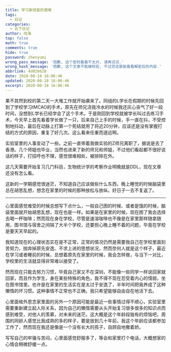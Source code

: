 ```yaml
---
title: 学习新技能的艰难
tags:
  - 日记
categories:
  - 云下日记
author: 向海
top: false
math: true
comments: true
hide: true
password: zhenyumi
wrong_pass_message: '抱歉, 这个密码看着不太对, 请再试试.'
wrong_hash_message: '抱歉, 这个文章不能被校验, 不过您还是能看看解密后的内容.'
abbrlink: 4d026628
date: 2020-08-18 16:06:46
updated: 2020-08-18 16:06:46
excerpt: 2020-08-18 16:06:46
---
```


果不其然到校的第二天一大堆工作就开始袭来了。同组的L学长在假期的时候先回到了学校学习tMCAO的手术，原先在师兄浇我冷水的时候我还灰心丧气了好一段时间，没想到L学长已经学会了这个手术。于是刚回到学校就被学长叫过去练习手术，今天早上首先看着学长做了一只，后来自己上手的时候，手一直在抖，不受控制地抖动，最后在动脉上打第一个死结就用了将近20分钟，应该还是没有掌握打结的方式的原因，重复了好几次。这么看来任重而道远啊。

实验室里的人事变动了一些。之前一直带着我做实验的Z师兄离职了，据说是去了香港。几个师姐也毕业，当然也进来了新的师兄和师姐，不过他们看起都不很好说话的样子，打招呼也不理，感觉很难相处，被排除在外。

这几天需要开始复习几门科目，生物统计学的考察作业明晚就是DDL，现在文章还没有怎么看。

这新的一学期感觉很迷茫，不知道自己应该做些什么东西，晚上睡觉的时候脑袋里总在胡思乱想，想念在家里的时候的那种放松与放纵。好日子一去不复返了。

---

心里面感觉难受的时候总想写下点什么，一般自己困的时候、或者是饿的时候，脑袋里面就开始胡思乱想，现在也是一样。如果是在家里的时候，现在困了我会选择去喝一杯咖啡；然而现在身在学校，尽管是速溶咖啡也不像是在家里那样随拿随用，图书馆与宿舍之间隔了大半个学校，还要担心晚上睡不着的问题，毕竟在学校是要天天早起的。

我知道现在的心理状态实在是不正常，正常的情况仍然是需要我自己在学校里面刻苦努力，抛弃掉原先安逸、不求上进的思想状况，然而奈何人就是这个样子，最近在学习或者睡前的时候，总想着原先在家里的时候，我会怎样做，与当下一对比，学校里的生活就显得非常难以接受了。

然而现在只能去努力习惯，毕竟自己家又不在深圳，不能像一些同学一样说回家就回家，而且作为学生，身在某些特殊的角色，我不得不现在忍受着内心的懦弱，坐在图书馆里。也许是在家里的生活实在是太过于安逸了，半年时间把我养成了这种懒惰的坏习惯。这种事情不正常也不正确，我只希望能够自由自在地活下去。

心里面格外思念家里面的另外一个原因可能是最近一些事情过得不顺心，实验室里需要重新建立起人际关系，因为自己的懒惰需要从头开始复习很多很多的知识点而感到难受，对他人的羡慕，对未来的迷茫。这大概是这个年龄段独有的烦恼吧，周围的同龄人感觉比我成熟的多的样子，要是放到几十年前，我这个年龄应该都参加工作了，然而现在我还是像是一个没有长大的孩子，自顾自地撒着娇。

写写自己的牢骚与苦闷，心里面感觉舒服多了，等会和家里打个电话，大概想家的心情会稍微舒缓一点。